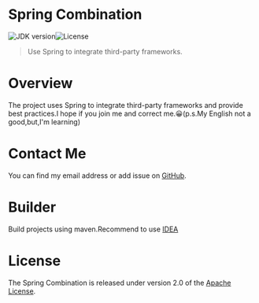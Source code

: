 # Spring Combination
![JDK version](https://img.shields.io/badge/JDK-1.8-green)![License](https://img.shields.io/badge/License-Apache%20License%202.0-red)
> Use Spring to integrate third-party frameworks.

# Overview
The project uses Spring to integrate third-party frameworks and provide best practices.I hope if you join me and correct me.😀(p.s.My English not a good,but,I'm learning)
 

# Contact Me
You can find my email address or add issue on [GitHub](https://github.com/kchastes).

# Builder
Build projects using maven.Recommend to use [IDEA](https://www.jetbrains.com/idea/download/)

# License
The Spring Combination is released under version 2.0 of the [Apache License](https://www.apache.org/licenses/LICENSE-2.0).
